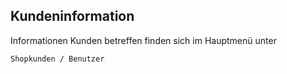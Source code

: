 ## Kundeninformation


Informationen Kunden betreffen finden sich im Hauptmenü unter 

    Shopkunden / Benutzer


